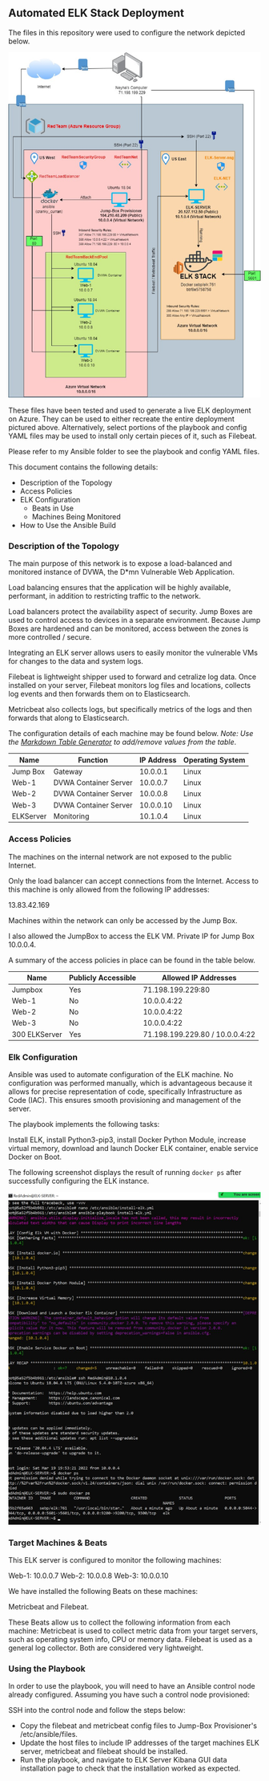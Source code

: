 ## Automated ELK Stack Deployment

The files in this repository were used to configure the network depicted below.

![TODO: Update the path with the name of your diagram](Images/AzureNetworkDiagram_NeyhaBhat.jpg)

These files have been tested and used to generate a live ELK deployment on Azure. They can be used to either recreate the entire deployment pictured above. Alternatively, select portions of the playbook and config YAML files may be used to install only certain pieces of it, such as Filebeat.

  Please refer to my Ansible folder to see the playbook and config YAML files.

This document contains the following details:
- Description of the Topology
- Access Policies
- ELK Configuration
  - Beats in Use
  - Machines Being Monitored
- How to Use the Ansible Build


### Description of the Topology

The main purpose of this network is to expose a load-balanced and monitored instance of DVWA, the D*mn Vulnerable Web Application.

Load balancing ensures that the application will be highly available, performant, in addition to restricting traffic to the network.

Load balancers protect the availability aspect of security. Jump Boxes are used to control access to devices in a separate environment. Because Jump Boxes are hardened and can be monitored, access between the zones is more controlled / secure. 

Integrating an ELK server allows users to easily monitor the vulnerable VMs for changes to the data and system logs.

Filebeat is lightweight shipper used to forward and cetralize log data. Once installed on your server, Filebeat monitors log files and locations, collects log events and then forwards them on to Elasticsearch.

Metricbeat also collects logs, but specifically metrics of the logs and then forwards that along to Elasticsearch.

The configuration details of each machine may be found below.
_Note: Use the [Markdown Table Generator](http://www.tablesgenerator.com/markdown_tables) to add/remove values from the table_.

| Name     | Function | IP Address | Operating System |
|----------|----------|------------|------------------|
| Jump Box | Gateway  | 10.0.0.1 | Linux |
| Web-1   | DVWA Container Server | 10.0.0.7 | Linux |
| Web-2    | DVWA Container Server | 10.0.0.8 | Linux |
| Web-3   | DVWA Container Server | 10.0.0.10 | Linux |
|ELKServer | Monitoring | 10.1.0.4 | Linux

### Access Policies

The machines on the internal network are not exposed to the public Internet. 

Only the load balancer can accept connections from the Internet. Access to this machine is only allowed from the following IP addresses:

13.83.42.169

Machines within the network can only be accessed by the Jump Box.

I also allowed the JumpBox to access the ELK VM. Private IP for Jump Box 10.0.0.4.

A summary of the access policies in place can be found in the table below.

| Name     | Publicly Accessible | Allowed IP Addresses |
|----------|---------------------|----------------------|
| Jumpbox  | Yes | 71.198.199.229:80 |
|Web-1 |  No  | 10.0.0.4:22  |
| Web-2| No  | 10.0.0.4:22  |
| Web-3 | No | 10.0.0.4:22|
| 300 ELKServer | Yes | 71.198.199.229.80 / 10.0.0.4:22
### Elk Configuration

Ansible was used to automate configuration of the ELK machine. No configuration was performed manually, which is advantageous because it allows for precise representation of code, specifically Infrastructure as Code (IAC). This ensures smooth provisioning and management of the server.

The playbook implements the following tasks:

Install ELK, install Python3-pip3, install Docker Python Module, increase virtual memory, download and launch Docker ELK container, enable service Docker on Boot.

The following screenshot displays the result of running `docker ps` after successfully configuring the ELK instance.

![TODO: Update the path with the name of your screenshot of docker ps output](Images/docker_ps_output_NeyhaBhat.jpg)

### Target Machines & Beats
This ELK server is configured to monitor the following machines:

Web-1: 10.0.0.7
Web-2: 10.0.0.8
Web-3: 10.0.0.10

We have installed the following Beats on these machines:

Metricbeat and Filebeat.

These Beats allow us to collect the following information from each machine:
Metricbeat is used to collect metric data from your target servers, such as operating system info, CPU or memory data. Filebeat is used as a general log collector. Both are considered very lightweight.


### Using the Playbook
In order to use the playbook, you will need to have an Ansible control node already configured. Assuming you have such a control node provisioned: 

SSH into the control node and follow the steps below:
- Copy the filebeat and metricbeat config files to Jump-Box Provisioner's /etc/ansible/files.
- Update the host files to include IP addresses of the target machines ELK server, metricbeat and filebeat should be installed.
- Run the playbook, and navigate to ELK Server Kibana GUI data installation page to check that the installation worked as expected.



